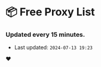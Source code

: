# :package: Free Proxy List
### Updated every 15 minutes.

- Last updated: `2024-07-13 19:23`

:heart:
